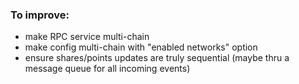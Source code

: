 


### To improve:
- make RPC service multi-chain
- make config multi-chain with "enabled networks" option
- ensure shares/points updates are truly sequential (maybe thru a message queue for all incoming events)
